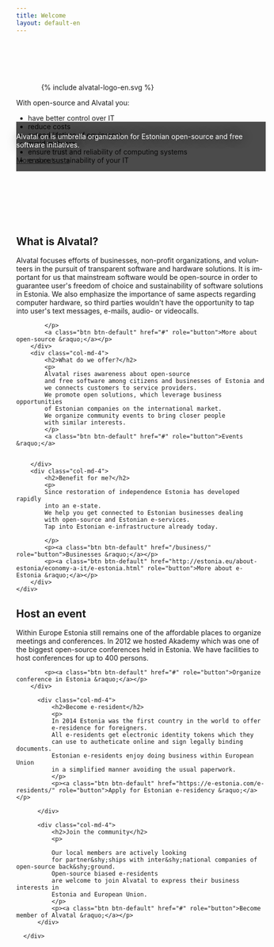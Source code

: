 ```yaml
---
title: Welcome
layout: default-en
---
```


<div class="container" id="gallery" style="padding-top:6em; margin: 0 auto;">
    <div class="row">
        <div class="col-md-4">
            <div style="width: 80%; margin: auto;">
                {% include alvatal-logo-en.svg %}
            </div>
        </div>
        <div class="col-md-8" class="advertise">
            <p>With open-source and Alvatal you:</p>
            <ul class="ticks">
                <li>have better control over IT</li>
                <li>reduce costs</li>
                <li>extend lifetime of equipment</li>
                <li>avoid malware</li>
                <li>ensure trust and reliability of computing systems</li>
                <li>ensure sustainability of your IT</li>
            </ul>
        </div>
    </div>
</div>
<div style="background-color: rgba(0,0,0,0.7); position: relative; top:-100px; height:100px; display:block;">
    <div class="container" style=" padding-top:2mm; padding-bottom:2mm;">
        <p style="color:white; text-shadow: black 0 0 20px;">
        Alvatal on is umbrella organization for Estonian open-source and
        free software initiatives.
        </p>
        <p>
        <a class="btn btn-primary btn-lg" href="#" role="button">More about us &raquo;</a>
        </p>
    </div>
</div>

<script type="text/javascript">
$(document).ready(function() {
    setInterval(function() {
       var i = parseInt($("#gallery").attr("data-frame")) + 1;
       if (i > 4) { i=1;}
       $("#gallery").attr("data-frame", i);
    }, 10000);
});
</script>

<div class="container" lang="et">
    <div class="row">
        <div class="col-md-4">
            <h2>What is Alvatal?</h2>
            <p>
            Alvatal focuses efforts of businesses, non-profit organizations,
            and volunteers in the pursuit of transparent software and
            hardware solutions.
            It is important for us that mainstream software would be
            open-source in order to guarantee user's freedom of choice and
            sustainability of software solutions in Estonia.
            We also emphasize the importance of same aspects regarding
            computer hardware, so third parties wouldn't have the opportunity
            to tap into user's text messages, e-mails, audio- or videocalls.
             
            </p>
            <a class="btn btn-default" href="#" role="button">More about open-source &raquo;</a></p>
        </div>
        <div class="col-md-4">
            <h2>What do we offer?</h2>
            <p>
            Alvatal rises awareness about open-source
            and free software among citizens and businesses of Estonia and
            we connects customers to service providers.
            We promote open solutions, which leverage business opportunities
            of Estonian companies on the international market.
            We organize community events to bring closer people
            with similar interests.
            </p>
            <a class="btn btn-default" href="#" role="button">Events &raquo;</a>


        </div>
        <div class="col-md-4">
            <h2>Benefit for me?</h2>
            <p>
            Since restoration of independence Estonia has developed rapidly
            into an e-state.
            We help you get connected to Estonian businesses dealing
            with open-source and Estonian e-services.
            Tap into Estonian e-infrastructure already today.
            
            </p>
            <p><a class="btn btn-default" href="/business/" role="button">Businesses &raquo;</a></p>
            <p><a class="btn btn-default" href="http://estonia.eu/about-estonia/economy-a-it/e-estonia.html" role="button">More about e-Estonia &raquo;</a></p>
        </div>
    </div>
</div>

<div class="container">
      <div class="row">
        <div class="col-md-4">
            <h2>Host an event</h2>
            <p>
            Within Europe Estonia still remains one of the affordable
            places to organize meetings and conferences.
            In 2012 we hosted Akademy which was one of the biggest
            open-source conferences held in Estonia.
            We have facilities to host conferences for up to 400 persons.
            </p>
            
            <p><a class="btn btn-default" href="#" role="button">Organize conference in Estonia &raquo;</a></p>
        </div>

          <div class="col-md-4">
              <h2>Become e-resident</h2>
              <p>
              In 2014 Estonia was the first country in the world to offer
              e-residence for foreigners.
              All e-residents get electronic identity tokens which they 
              can use to autheticate online and sign legally binding documents.
              Estonian e-residents enjoy doing business within European Union
              in a simplified manner avoiding the usual paperwork.
              </p>
              <p><a class="btn btn-default" href="https://e-estonia.com/e-residents/" role="button">Apply for Estonian e-residency &raquo;</a></p>

          </div>
       
          <div class="col-md-4">
              <h2>Join the community</h2>
              <p>

              Our local members are actively looking
              for partner&shy;ships with inter&shy;national companies of open-source back&shy;ground.
              Open-source biased e-residents
              are welcome to join Alvatal to express their business interests in
              Estonia and European Union.
              </p>
              <p><a class="btn btn-default" href="#" role="button">Become member of Alvatal &raquo;</a></p>
          </div>

      </div>


</div>

<div id="preload">
    <div class="frame1"></div>
    <div class="frame2"></div>
    <div class="frame3"></div>
</div>
